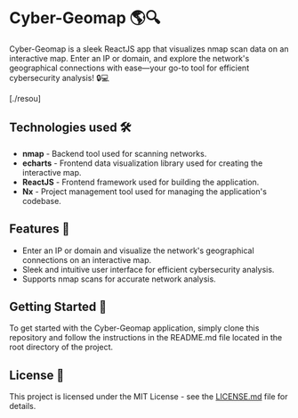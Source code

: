 # Cyber-Geomap 🌎🔍

Cyber-Geomap is a sleek ReactJS app that visualizes nmap scan data on an interactive map. Enter an IP or domain, and explore the network's geographical connections with ease—your go-to tool for efficient cybersecurity analysis! 🔒💻

[./resou]
## Technologies used 🛠️
- **nmap** - Backend tool used for scanning networks.
- **echarts** - Frontend data visualization library used for creating the interactive map.
- **ReactJS** - Frontend framework used for building the application.
- **Nx** - Project management tool used for managing the application's codebase.

## Features 🚀
- Enter an IP or domain and visualize the network's geographical connections on an interactive map.
- Sleek and intuitive user interface for efficient cybersecurity analysis.
- Supports nmap scans for accurate network analysis.

## Getting Started 🚀
To get started with the Cyber-Geomap application, simply clone this repository and follow the instructions in the README.md file located in the root directory of the project.

## License 📄
This project is licensed under the MIT License - see the [LICENSE.md](LICENSE.md) file for details.